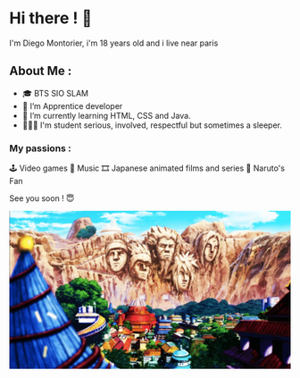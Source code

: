 # Hi there ! 👋

I'm Diego Montorier, i'm 18 years old and i live near paris

## About Me :
- 🎓 BTS SIO SLAM
- 🔭 I’m Apprentice developer
- 🌱 I’m currently learning HTML, CSS and Java. 
- 👨🏻‍🎓 I'm student serious, involved, respectful but sometimes a sleeper.

### My passions :
🕹️ Video games
🎵 Music
🎞️ Japanese animated films and series
🍥 Naruto's Fan

See you soon ! 😇

<img src = konoha-village.jpg>

<!--
**Diego-MTR/DIEGO-MTR** is a ✨ _special_ ✨ repository because its `README.md` (this file) appears on your GitHub profile.
